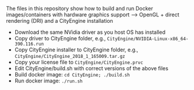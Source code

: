 The files in this repository show how to build and run Docker images/containers with hardware graphics support --> OpenGL + direct rendering (DRI) and a CityEngine installation

* Download the same NVidia driver as you host OS has installed
* Copy driver to CityEngine folder, e.g., ```CityEngine/NVIDIA-Linux-x86_64-390.116.run```
* Copy CityEngine installer to CityEngine folder, e.g., ```CityEngine/CityEngine_2018_1_165009.tar.gz```
* Copy your license file to ```CityEngine/CityEngine.prvc```
* Edit CityEngine/build.sh with correct versions of the above files
* Build docker image: ```cd CityEngine; ./build.sh```
* Run docker image: ```./run.sh```
